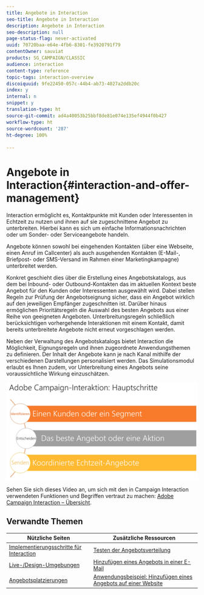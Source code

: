 ```yaml
---
title: Angebote in Interaction
seo-title: Angebote in Interaction
description: Angebote in Interaction
seo-description: null
page-status-flag: never-activated
uuid: 70720baa-e64e-4fb6-8301-fe3920791f79
contentOwner: sauviat
products: SG_CAMPAIGN/CLASSIC
audience: interaction
content-type: reference
topic-tags: interaction-overview
discoiquuid: 9fe22450-057c-44b4-ab73-4027a2ddb20c
index: y
internal: n
snippet: y
translation-type: ht
source-git-commit: ad4a40053b25bbf8de81e074e135ef4944f0b427
workflow-type: ht
source-wordcount: '287'
ht-degree: 100%

---
```



# Angebote in Interaction{#interaction-and-offer-management}

Interaction ermöglicht es, Kontaktpunkte mit Kunden oder Interessenten in Echtzeit zu nutzen und ihnen auf sie zugeschnittene Angebot zu unterbreiten. Hierbei kann es sich um einfache Informationsnachrichten oder um Sonder- oder Serviceangebote handeln.

Angebote können sowohl bei eingehenden Kontakten (über eine Webseite, einen Anruf im Callcenter) als auch ausgehenden Kontakten (E-Mail-, Briefpost- oder SMS-Versand im Rahmen einer Marketingkampagne) unterbreitet werden.

Konkret geschieht dies über die Erstellung eines Angebotskatalogs, aus dem bei Inbound- oder Outbound-Kontakten das im aktuellen Kontext beste Angebot für den Kunden oder Interessenten ausgewählt wird. Dabei stellen Regeln zur Prüfung der Angebotseignung sicher, dass ein Angebot wirklich auf den jeweiligen Empfänger zugeschnitten ist. Darüber hinaus ermöglichen Prioritätsregeln die Auswahl des besten Angebots aus einer Reihe von geeigneten Angeboten. Unterbreitungsregeln schließlich berücksichtigen vorhergehende Interaktionen mit einem Kontakt, damit bereits unterbreitete Angebote nicht erneut vorgeschlagen werden.

Neben der Verwaltung des Angebotskatalogs bietet Interaction die Möglichkeit, Eignungsregeln und ihnen zugeordnete Anwendungsthemen zu definieren. Der Inhalt der Angebote kann je nach Kanal mithilfe der verschiedenen Darstellungen personalisiert werden. Das Simulationsmodul erlaubt es Ihnen zudem, vor Unterbreitung eines Angebots seine voraussichtliche Wirkung einzuschätzen.

![](assets/Offermgt2.png)

Sehen Sie sich dieses Video an, um sich mit den in Campaign Interaction verwendeten Funktionen und Begriffen vertraut zu machen: [Adobe Campaign Interaction – Übersicht](https://helpx.adobe.com/campaign/classic/how-to/acs-overview.html?playlist=/ccx/v1/collection/product/campaign/classic/segment/digital-marketers/explevel/intermediate/applaunch/get-started/collection.ccx.js&amp;ref=helpx.adobe.com).

## Verwandte Themen

| Nützliche Seiten | Zusätzliche Ressourcen |
|---|---|
| [Implementierungsschritte für Interaction](../../interaction/using/implementation-steps.md) | [Testen der Angebotsverteilung](../../interaction/using/about-offers-simulation.md) |
| [Live-/Design-Umgebungen](../../interaction/using/live-design-environments.md) | [Hinzufügen eines Angebots in einer E-Mail](../../interaction/using/integrating-an-offer-via-the-wizard.md) |
| [Angebotsplatzierungen](../../interaction/using/creating-offer-spaces.md) | [Anwendungsbeispiel: Hinzufügen eines Angebots auf einer Website](../../interaction/using/offers-on-an-inbound-channel.md) |